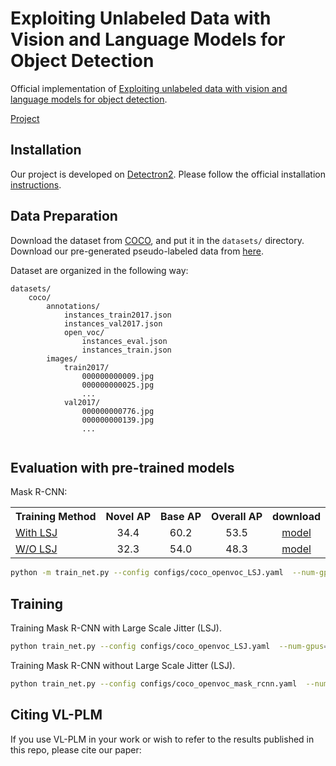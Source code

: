 # Exploiting Unlabeled Data with Vision and Language Models for Object Detection

Official implementation of [Exploiting unlabeled data with vision and language models for object detection]().

[Project]()

## Installation

Our project is developed on [Detectron2](https://github.com/facebookresearch/detectron2).
Please follow the official installation [instructions](https://github.com/facebookresearch/detectron2/blob/main/INSTALL.md).

## Data Preparation
Download the dataset from [COCO](https://cocodataset.org/#home), and put it in the `datasets/` directory.
Download our pre-generated pseudo-labeled data from [here](https://drive.google.com/drive/folders/1TnoMobCYmjcI_eOPBOJpZZw39tUK6dDx?usp=sharing).

Dataset are organized in the following way:
```bazaar
datasets/
    coco/
        annotations/
            instances_train2017.json
            instances_val2017.json
            open_voc/
                instances_eval.json
                instances_train.json
        images/
            train2017/
                000000000009.jpg
                000000000025.jpg
                ...
            val2017/
                000000000776.jpg
                000000000139.jpg
                ...
        
```


## Evaluation with pre-trained models
Mask R-CNN:
<table><tbody>
<!-- START TABLE -->
<!-- TABLE HEADER -->
<th valign="bottom">Training Method</th>
<th valign="bottom">Novel AP</th>
<th valign="bottom">Base AP</th>
<th valign="bottom">Overall AP</th>
<th valign="bottom">download</th>
<!-- TABLE BODY -->
<!-- ROW: with LSJ -->
 <tr><td align="left"><a href="./configs/coco_openvoc_LSJ.yaml">With LSJ</a></td>
<td align="center">34.4</td>
<td align="center">60.2</td>
<td align="center">53.5</td>

<td align="center"><a href="https://drive.google.com/file/d/18rFQNCvGuJl47onXXZAy1ZaYroctAmEz/view?usp=sharing">model</a></td>
</tr>
<!-- ROW: with out LSJ -->
 <tr><td align="left"><a href="./configs/coco_openvoc_mask_rcnn.yaml">W/O LSJ</a></td>
<td align="center">32.3</td>
<td align="center">54.0</td>
<td align="center">48.3</td>

<td align="center"><a href="https://drive.google.com/file/d/1aqc6tqE14TCMtGk9qafg3aFVAXR-tDvr/view?usp=sharing">model</a></td>
</tr>


</tbody></table>

```bash
python -m train_net.py --config configs/coco_openvoc_LSJ.yaml  --num-gpus=1 --eval-only --resume
```

## Training
Training Mask R-CNN with Large Scale Jitter (LSJ).
```bash 
python train_net.py --config configs/coco_openvoc_LSJ.yaml  --num-gpus=8 --use_lsj
```
Training Mask R-CNN without Large Scale Jitter (LSJ).
```bash 
python train_net.py --config configs/coco_openvoc_mask_rcnn.yaml  --num-gpus=8
```
## Citing VL-PLM
If you use VL-PLM in your work or wish to refer to the results published in this repo, please cite our paper:
```BibTeX

```



